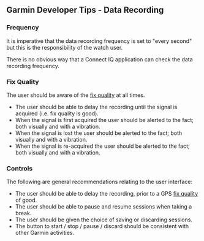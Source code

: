 ## Garmin Developer Tips - Data Recording

### Frequency

It is imperative that the data recording frequency is set to "every second" but this is the responsibility of the watch user.

There is no obvious way that a Connect IQ application can check the data recording frequency.



### Fix Quality

The user should be aware of the [fix quality](fix-quality.md) at all times.

- The user should be able to delay the recording until the signal is acquired (i.e. fix quality is good).
- When the signal is first acquired the user should be alerted to the fact; both visually and with a vibration.
- When the signal is lost the user should be alerted to the fact; both visually and with a vibration.
- When the signal is re-acquired the user should be alerted to the fact; both visually and with a vibration.



### Controls

The following are general recommendations relating to the user interface:

- The user should be able to delay the recording, prior to a GPS [fix quality](fix-quality.md) of good.
- The user should be able to pause and resume sessions when taking a break.
- The user should be given the choice of saving or discarding sessions.
- The button to start / stop / pause / discard should be consistent with other Garmin activities.
